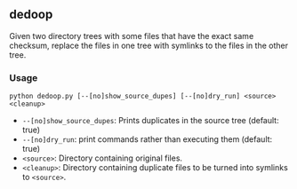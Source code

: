 ## dedoop

Given two directory trees with some files that have the exact same checksum,
replace the files in one tree with symlinks to the files in the other tree.

### Usage

`python dedoop.py [--[no]show_source_dupes] [--[no]dry_run] <source> <cleanup>`

* `--[no]show_source_dupes`: Prints duplicates in the source tree (default: true)
* `--[no]dry_run`: print commands rather than executing them (default: true)
* `<source>`: Directory containing original files.
* `<cleanup>`: Directory containing duplicate files to be turned into symlinks to `<source>`.
